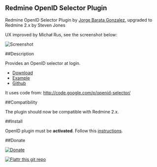 Redmine OpenID Selector Plugin
------------------------------

Redmine OpenID Selector Plugin by [Jorge Barata Gonzalez](http://www.jorgebg.com/about), upgraded to Redmine 2.x by Steven Jones

UX improved by Michał Rus, see the screenshot below:

![Screenshot](http://i.imgur.com/QXn08Ye.png)

##Description

Provides an OpenID selector at login.

* [Download](http://www.redmine.org/plugins/openid-selector)
* [Example](http://redmine-openid-selector.heroku.com/login)
* [Github](https://github.com/jorgebg/redmine-openid-selector)

It uses code from:
http://code.google.com/p/openid-selector/

##Compatibility

The plugin should now be compatible with Redmine 2.x.

##Install

OpenID plugin must be **activated**.
Follow this [instructions](http://www.redmine.org/projects/redmine/wiki/Plugins#Installing-a-plugin).


##Donate

[![Donate](https://www.paypalobjects.com/en_US/i/btn/btn_donate_LG.gif)](https://www.paypal.com/cgi-bin/webscr?cmd=_s-xclick&hosted_button_id=CZPSYUEQ4GKXY&submit=submit)

[![Flattr this git repo](http://api.flattr.com/button/flattr-badge-large.png)](https://flattr.com/submit/auto?user_id=jorgebg&url=https://github.com/jorgebg/redmine-openid-selector&title=redmine-openid-selector&language=en_GB&tags=github&category=software) 
